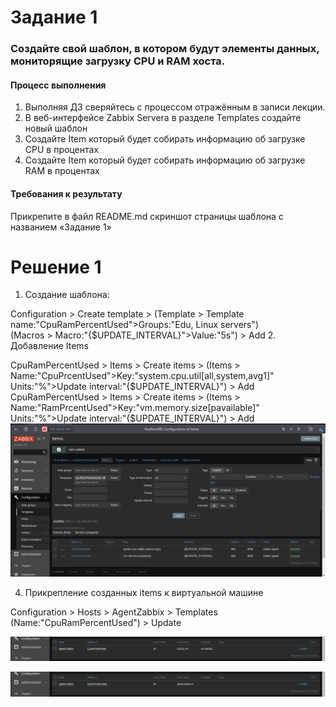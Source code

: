 # Задание 1

### Создайте свой шаблон, в котором будут элементы данных, мониторящие загрузку CPU и RAM хоста.

#### Процесс выполнения

1. Выполняя ДЗ сверяйтесь с процессом отражённым в записи лекции.
2. В веб-интерфейсе Zabbix Servera в разделе Templates создайте новый шаблон
3. Создайте Item который будет собирать информацию об загрузке CPU в процентах
4. Создайте Item который будет собирать информацию об загрузке RAM в процентах

#### Требования к результату

Прикрепите в файл README.md скриншот страницы шаблона с названием «Задание 1»

# Решение 1

1. Создание шаблона:

Configuration > Create template > (Template > Template name:"CpuRamPercentUsed">Groups:"Edu, Linux servers") \
                                  (Macros > Macro:"{$UPDATE_INTERVAL}">Value:"5s") > Add
2. Добавление Items

CpuRamPercentUsed > Items > Create items > (Items > Name:"CpuPrcentUsed">Key:"system.cpu.util[all,system,avg1]" \
                                            Units:"%">Update interval:"{$UPDATE_INTERVAL}") > Add
CpuRamPercentUsed > Items > Create items > (Items > Name:"RamPrcentUsed">Key:"vm.memory.size[pavailable]" \
                                            Units:"%">Update interval:"{$UPDATE_INTERVAL}") > Add
![new_items](img/new-items.png)

4. Прикрепление созданных items к виртуальной машине

Configuration > Hosts > AgentZabbix > Templates (Name:"CpuRamPercentUsed") > Update

![latest_data_cpu](img/CpuPrcentUsed.png)

![latest_data_ram](img/RamPrcentUsed.png)
